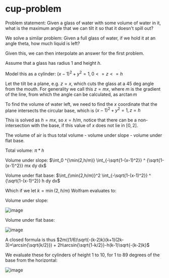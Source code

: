 # cup-problem
Problem statement: Given a glass of water with some volume of water in it, what is the maximum angle that we can tilt it so that it doesn't spill out?

We solve a similar problem: Given a full glass of water, if we hold it at an angle theta, how much liquid is left?

Given this, we can then interpolate an answer for the first problem.

Assume that a glass has radius 1 and height $h$.

Model this as a cylinder:
$(x-1)^2 + y^2 = 1, 0<=z<=h$

Let the tilt be a plane, e.g. $z = x$, which cuts the glass at a 45 deg angle from the mouth.
For generality we call this $z = mx$, where $m$ is the gradient of the line, from which the angle can be calculated, as $\arctan{m}$

To find the volume of water left, we need to find the $x$ coordinate that the plane intersects the circular base, which is $(x-1)^2 + y^2 = 1, z=h$

This is solved as $h = mx$, so $x = h/m$, notice that there can be a non-intersection with the base, if this value of $x$ does not lie in $[0,2]$.

The volume of air is thus total volume - volume under slope - volume under flat base.

Total volume: $\pi*h$

Volume under slope: $\int_0 ^{\min(2,h/m)} \int_{-\sqrt{1-(x-1)^2}} ^ {\sqrt{1-(x-1)^2}}  mx dy dx$

Volume under flat base: $\int_{\min(2,h/m)}^2 \int_{-\sqrt{1-(x-1)^2}} ^ {\sqrt{1-(x-1)^2}} h dy dx$

Which if we let $k = \min(2,h/m)$ Wolfram evaluates to:

Volume under slope: 

![image](https://user-images.githubusercontent.com/67411893/225356228-000c122f-c2ba-4140-86e2-510d49cadd31.png)

Volume under flat base: 

![image](https://user-images.githubusercontent.com/67411893/225356297-49befe25-1736-4d5c-9adf-059a0c65e991.png)

A closed formula is thus $2m((1/6)\sqrt{-(k-2)k}(k+1)(2k-3)+\arcsin{\sqrt{k/2}}) + 2h\arcsin{\sqrt{1-k/2}}-h(k-1)\sqrt{-(k-2)k}$

We evaluate these for cylinders of height 1 to 10, for 1 to 89 degrees of the base from the horizontal:

![image](https://user-images.githubusercontent.com/67411893/214513696-f86f7c57-91b8-4b26-95bd-d2945bdcb018.png)


